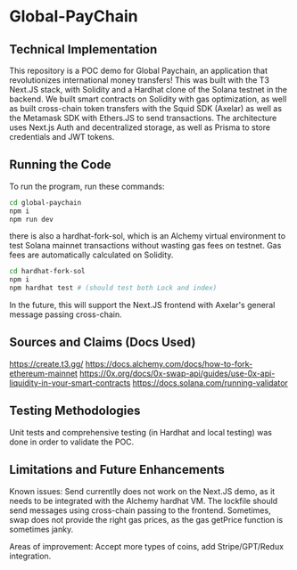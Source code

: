 # Global-PayChain

## Technical Implementation

This repository is a POC demo for Global Paychain, an application that revolutionizes international money transfers! 
This was built with the T3 Next.JS stack, with Solidity and a Hardhat clone of the Solana testnet in the backend. We built smart contracts on Solidity with gas optimization, as well as built cross-chain token transfers with the Squid SDK (Axelar) as well as the Metamask SDK with Ethers.JS to send transactions. 
The architecture uses Next.js Auth and decentralized storage, as well as Prisma to store credentials and JWT tokens. 

## Running the Code

To run the program, run these commands: 
```bash
cd global-paychain
npm i
npm run dev
```

there is also a hardhat-fork-sol, which is an Alchemy virtual environment to test Solana mainnet transactions without wasting gas fees on testnet.
Gas fees are automatically calculated on Solidity.

```bash
cd hardhat-fork-sol
npm i
npm hardhat test # (should test both Lock and index)
```

In the future, this will support the Next.JS frontend with Axelar's general message passing cross-chain. 

## Sources and Claims (Docs Used)

https://create.t3.gg/
https://docs.alchemy.com/docs/how-to-fork-ethereum-mainnet
https://0x.org/docs/0x-swap-api/guides/use-0x-api-liquidity-in-your-smart-contracts
https://docs.solana.com/running-validator

## Testing Methodologies

Unit tests and comprehensive testing (in Hardhat and local testing) was done in order to validate the POC. 

## Limitations and Future Enhancements

Known issues: Send currentlly does not work on the Next.JS demo, as it needs to be integrated with the Alchemy hardhat VM. The lockfile should send messages using cross-chain passing to the frontend. 
Sometimes, swap does not provide the right gas prices, as the gas getPrice function is sometimes janky. 

Areas of improvement: Accept more types of coins, add Stripe/GPT/Redux integration. 
